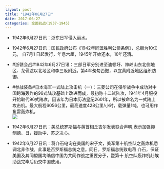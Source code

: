 ```yaml
---
layout: post
title: "1942年06月27日"
date: 2017-06-27
categories: 全面抗战(1937-1945)
---
```


<meta name="referrer" content="no-referrer" />

- 1942年6月27日讯：浙东日军侵入丽水。 

- 1942年6月27日讯：国民政府公布《1942年同盟胜利公债条例》，总额为10亿元， 自7月1 日起发行，年息六厘，1945年开始还本，10年还清。 

- #浙赣会战#1942年6月27日讯：三部日军分别进至油顿圩、神岭山东北侧地区、龙骨渡以北地区和李三阪附近。第4军匆匆西撤，以宜黄附近地区组织防御。 

- #参战装备#日本海军一式陆上攻击机（一）：三菱公司在侵华战争中成功对中国跨海轰炸的96式陆攻基础上改进而成，最初称十二试陆攻，1941年4月服役开始取代96式陆攻。因该年为日本历法皇纪2601年，所以被命名为一式陆上攻击机。最大航程6056公里，最高速度428公里/小时，载弹量1吨，也可用作鱼雷轰炸机。 <br/><img src="https://wx2.sinaimg.cn/large/aca367d8ly1fgzj36j0d7j20g40xpwjq.jpg" />

- 1942年6月27日讯：美总统罗斯福与英首相丘吉尔发表联合声明,表示加强抑制德、日，援助中、苏之决心。 

- 1942年6月27日讯：蒋介石电询在美国的宋子文，美军第十航空队之轰炸机悉调北非作战，此事是否罗斯福总统之意。同日，罗斯福总统致电蒋 介石，保证美国及其同盟国均确信中国为共同作战之重要分子，暨第十 航空队轰炸机赴埃助战完毕后仍交中国使用。 

